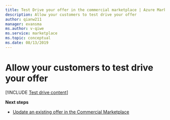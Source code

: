 ```yaml
---
title: Test Drive your offer in the commercial marketplace | Azure Marketplace
description: Allow your customers to test drive your offer
author: qianw211 
manager: evansma
ms.author: v-qiwe 
ms.service: marketplace 
ms.topic: conceptual
ms.date: 08/13/2019
---
```


# Allow your customers to test drive your offer

[!INCLUDE [Test drive content](./includes/commercial-marketplace-test-drive.md)]

**Next steps**

- [Update an existing offer in the Commercial Marketplace](./update-existing-offer.md)
